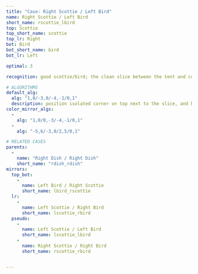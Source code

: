 ```yaml
---
title: "Case: Right Scottie / Left Bird"
name: Right Scottie / Left Bird
short_name: rscottie_lbird
top: Scottie
top_short_name: scottie
top_lr: Right
bot: Bird
bot_short_name: bird
bot_lr: Left

optimal: 3

recognition: good scottie/bird; the clean slice between the tent and corner on top breaks squareshape when preserving the half on bottom

# ALGORITHMS
default_alg:
  alg: "1,0/-3,0/-4,-1/0,1"
  description: position isolated corner on top next to the slice, and hold D half in DL; first move trades isolated corner on top with two edges on bottom to make dish/dish
color_mirror_algs:
  -
    alg: "1,0/0,-3/-4,-1/0,1"
  -
    alg: "-5,6/-3,0/2,5/0,1"

# RELATED CASES
parents:
  -
    name: "Right Dish / Right Dish"
    short_name: "rdish_rdish"
mirrors:
  top_bot:
    -
      name: Left Bird / Right Scottie
      short_name: lbird_rscottie
  lr:
    -
      name: Left Scottie / Right Bird
      short_name: lscottie_rbird
  pseudo:
    -
      name: Left Scottie / Left Bird
      short_name: lscottie_lbird
    -
      name: Right Scottie / Right Bird
      short_name: rscottie_rbird


---
```


